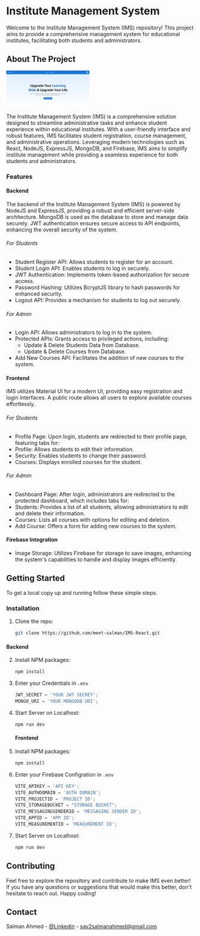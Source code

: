 # Institute Management System

Welcome to the Institute Management System (IMS) repository! This project aims to provide a comprehensive management system for educational institutes, facilitating both students and administrators.


<!-- ABOUT THE PROJECT -->
## About The Project

<img align="center" src="/Snaps//Home.png" height="100" />

The Institute Management System (IMS) is a comprehensive solution designed to streamline administrative tasks and enhance student experience within educational institutes. With a user-friendly interface and robust features, IMS facilitates student registration, course management, and administrative operations. Leveraging modern technologies such as React, NodeJS, ExpressJS, MongoDB, and Firebase, IMS aims to simplify institute management while providing a seamless experience for both students and administrators.


<!-- FEATURES -->
### Features

<!-- BECKEND -->
#### Backend

The backend of the Institute Management System (IMS) is powered by NodeJS and ExpressJS, providing a robust and efficient server-side architecture. MongoDB is used as the database to store and manage data securely. JWT authentication ensures secure access to API endpoints, enhancing the overall security of the system.


###### For Students
* Student Register API: Allows students to register for an account.
* Student Login API: Enables students to log in securely.
* JWT Authentication: Implements token-based authorization for secure access.
* Password Hashing: Utilizes BcryptJS library to hash passwords for enhanced security.
* Logout API: Provides a mechanism for students to log out securely.

###### For Admin
* Login API: Allows administrators to log in to the system.
* Protected APIs: Grants access to privileged actions, including:
   - Update & Delete Students Data from Database.
   - Update & Delete Courses from Database.
* Add New Courses API: Facilitates the addition of new courses to the system.


<!-- FRONTEND -->
#### Frontend

IMS utilizes Material UI for a modern UI, providing easy registration and login interfaces. A public route allows all users to explore available courses effortlessly.


###### For Students
* Profile Page: Upon login, students are redirected to their profile page, featuring tabs for:
* Profile: Allows students to edit their information.
* Security: Enables students to change their password.
* Courses: Displays enrolled courses for the student.

###### For Admin
* Dashboard Page: After login, administrators are redirected to the protected dashboard, which includes tabs for:
* Students: Provides a list of all students, allowing administrators to edit and delete their information.
* Courses: Lists all courses with options for editing and deletion.
* Add Course: Offers a form for adding new courses to the system.


<!-- FIREBASE -->
#### Firebase Integration

* Image Storage: Utilizes Firebase for storage to save images, enhancing the system's capabilities to handle and display images efficiently.



<!-- GETTING STARTED -->
## Getting Started

To get a local copy up and running follow these simple steps.

<!-- INSTALLATION -->
### Installation

1. Clone the repo:
   ```sh
   git clone https://github.com/meet-salman/IMS-React.git
   ```

#### Backend

2. Install NPM packages:
   ```sh
   npm install
   ```
3. Enter your Credentials in `.env`
   ```js
   JWT_SECRET = 'YOUR JWT SECRET';
   MONGO_URI = 'YOUR MONGODB URI';
   ```
4. Start Server on Localhost:
   ```sh
   npm run dev
   ```

   #### Frontend

5. Install NPM packages:
   ```sh
   npm install
   ```
6. Enter your Firebase Configration in `.env`
   ```js
   VITE_APIKEY = 'API KEY';
   VITE_AUTHDOMAIN = 'AUTH DOMAIN';
   VITE_PROJECTID = 'PROJECT ID';
   VITE_STORAGEBUCKET = "STORAGE BUCKET";
   VITE_MESSAGINGSENDERID = 'MESSAGING SENDER ID';
   VITE_APPID = 'APP ID';
   VITE_MEASUREMENTID = 'MEASUREMENT ID';
   ```
7. Start Server on Localhost:
   ```sh
   npm run dev
   ```


<!-- CONTRIBUTING -->
## Contributing

Feel free to explore the repository and contribute to make IMS even better! If you have any questions or suggestions that would make this better, don't hesitate to reach out. Happy coding! 


<!-- CONTACT  -->
## Contact

Salman Ahmed - [@Linkedin](https://www.linkedin.com/in/salman-ahmed-538897291/) - say2salmanahmed@gmail.com